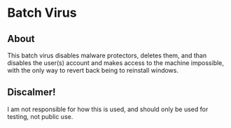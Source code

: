 # Batch Virus
## About
This batch virus disables malware protectors, deletes them, and than disables the user(s) account and makes access to the machine impossible, with the only way to revert back being to reinstall windows.

## Discalmer!
I am not responsible for how this is used, and should only be used for testing, not public use.
